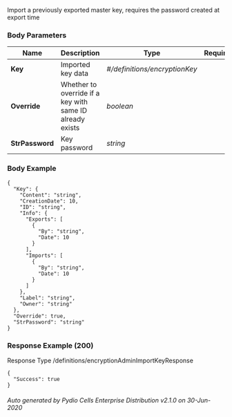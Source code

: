 






 
Import a previously exported master key, requires the password created at export time  


### Body Parameters

Name | Description | Type | Required
---|---|---|---
**Key** | Imported key data | _#/definitions/encryptionKey_ |   
**Override** | Whether to override if a key with same ID already exists | _boolean_ |   
**StrPassword** | Key password | _string_ |   


### Body Example
```
{
  "Key": {
    "Content": "string",
    "CreationDate": 10,
    "ID": "string",
    "Info": {
      "Exports": [
        {
          "By": "string",
          "Date": 10
        }
      ],
      "Imports": [
        {
          "By": "string",
          "Date": 10
        }
      ]
    },
    "Label": "string",
    "Owner": "string"
  },
  "Override": true,
  "StrPassword": "string"
}
```






### Response Example (200)
Response Type /definitions/encryptionAdminImportKeyResponse

```
{
  "Success": true
}
```




###### Auto generated by Pydio Cells Enterprise Distribution v2.1.0 on 30-Jun-2020
